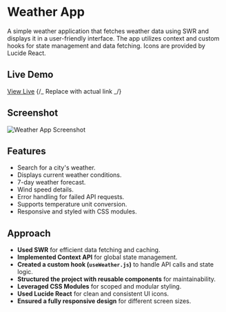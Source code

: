 # Weather App

A simple weather application that fetches weather data using SWR and displays it in a user-friendly interface. The app utilizes context and custom hooks for state management and data fetching. Icons are provided by Lucide React.

## Live Demo

[View Live](#) {/_ Replace with actual link _/}

## Screenshot

<Image src="/public/image.png" alt="Weather App Screenshot" width={800} height={450} />

## Features

- Search for a city's weather.
- Displays current weather conditions.
- 7-day weather forecast.
- Wind speed details.
- Error handling for failed API requests.
- Supports temperature unit conversion.
- Responsive and styled with CSS modules.

## Approach

- **Used SWR** for efficient data fetching and caching.
- **Implemented Context API** for global state management.
- **Created a custom hook (`useWeather.js`)** to handle API calls and state logic.
- **Structured the project with reusable components** for maintainability.
- **Leveraged CSS Modules** for scoped and modular styling.
- **Used Lucide React** for clean and consistent UI icons.
- **Ensured a fully responsive design** for different screen sizes.
